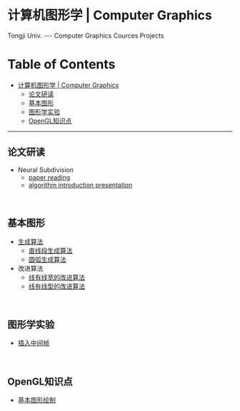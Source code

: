 # 计算机图形学 | Computer Graphics

Tongji Univ. --- Computer Graphics Cources Projects

# Table of Contents

   * [计算机图形学 | Computer Graphics](#计算机图形学--computer-graphics)
      * [论文研读](#论文研读)
      * [基本图形](#基本图形)
      * [图形学实验](#图形学实验)
      * [OpenGL知识点](#opengl知识点)

-----

## 论文研读

- Neural Subdivision
  - [paper reading](https://github.com/doubleZ0108/Computer-Graphics/blob/master/Neural%20Subdivision/paper-reading.md)
  - [algorithm introduction presentation](https://github.com/doubleZ0108/Computer-Graphics/blob/master/Neural%20Subdivision/algorithm-introduction-presentation.pdf)

<br/>

## 基本图形

- [生成算法](https://github.com/doubleZ0108/Computer-Graphics/tree/master/Basic%20Graphics%20Generation%20Algorithm)
  - [直线段生成算法](https://github.com/doubleZ0108/Computer-Graphics/blob/master/Basic%20Graphics%20Generation%20Algorithm/src/Line.py)
  - [圆弧生成算法](https://github.com/doubleZ0108/Computer-Graphics/blob/master/Basic%20Graphics%20Generation%20Algorithm/src/Arc.py)
- 改进算法
  - [线有线宽的改进算法](https://github.com/doubleZ0108/Computer-Graphics/tree/master/Basic%20Graphics%20Generation%20Algorithm/LineWidth)
  - [线有线型的改进算法](https://github.com/doubleZ0108/Computer-Graphics/tree/master/Basic%20Graphics%20Generation%20Algorithm/LineType)

<br/>

## 图形学实验

- [插入中间帧](https://github.com/doubleZ0108/Computer-Graphics/tree/master/Generate%20Intermediate%20Frame)

<br/>

## OpenGL知识点

- [基本图形绘制](https://github.com/doubleZ0108/Computer-Graphics/blob/master/OpenGL-study/README.md)

